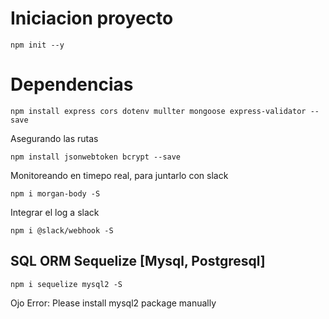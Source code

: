 # Iniciacion proyecto

```shell
npm init --y
```

# Dependencias

```shell
npm install express cors dotenv mullter mongoose express-validator --save
```

Asegurando las rutas
```shell
npm install jsonwebtoken bcrypt --save
```

Monitoreando en timepo real, para juntarlo con slack
```shell
npm i morgan-body -S
```

Integrar el log a slack
```shell
npm i @slack/webhook -S
```

## SQL ORM Sequelize [Mysql, Postgresql]

```shell
npm i sequelize mysql2 -S
```

Ojo Error: Please install mysql2 package manually

